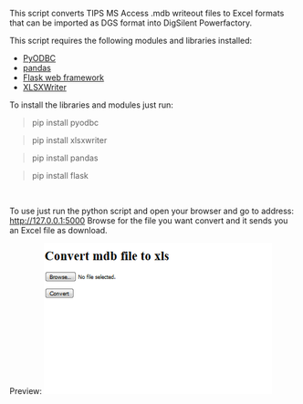 This script converts TIPS MS Access .mdb writeout files to Excel formats that can be imported as DGS format into DigSilent Powerfactory.

This script requires the following modules and libraries installed:
 * [PyODBC](https://mkleehammer.github.io/pyodbc/) 
 * [pandas](https://pypi.python.org/pypi/pandas)
 * [Flask web framework](http://flask.pocoo.org/)
 * [XLSXWriter](http://xlsxwriter.readthedocs.io/)

To install the libraries and modules just run:
  > pip install pyodbc
  
  > pip install xlsxwriter
  
  > pip install pandas
  
  > pip install flask
  
  



 
To use just run the python script and open your browser and go to address: http://127.0.0.1:5000
Browse for the file you want convert and it sends you an Excel file as download.

 
Preview:
![](mdb2xls.PNG?raw=true)
 
